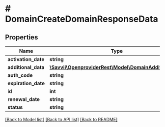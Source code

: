 # # DomainCreateDomainResponseData

## Properties

Name | Type | Description | Notes
------------ | ------------- | ------------- | -------------
**activation_date** | **string** |  | [optional]
**additional_data** | [**\Savvii\OpenproviderRest\Model\DomainAdditionalData**](DomainAdditionalData.md) |  | [optional]
**auth_code** | **string** |  | [optional]
**expiration_date** | **string** |  | [optional]
**id** | **int** |  | [optional]
**renewal_date** | **string** |  | [optional]
**status** | **string** |  | [optional]

[[Back to Model list]](../../README.md#models) [[Back to API list]](../../README.md#endpoints) [[Back to README]](../../README.md)

